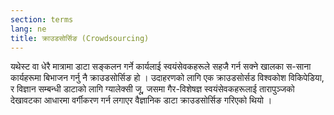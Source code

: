 ```yaml
---
section: terms
lang: ne
title: क्राउडसोर्सिङ (Crowdsourcing)
---
```


यथेस्ट वा धेरै मात्रामा डाटा सङ्कलन गर्ने कार्यलाई स्वयंसेवकहरूले सहजै गर्न सक्ने खालका स-साना कार्यहरूमा बिभाजन गर्नु नै क्राउडसोर्सिङ हो । उदाहरणको लागि एक क्राउडसोर्सड विश्वकोश विकिपेडिया, र विज्ञान सम्बन्धी डाटाको लागि ग्यालेक्सी जू, जसमा गैर-विशेषज्ञ स्वयंसेवकहरूलाई तारापुञ्जको देखावटका आधारमा वर्गीकरण गर्न लगाएर वैज्ञानिक डाटा क्राउडसोर्सिङ गरिएको थियो ।
